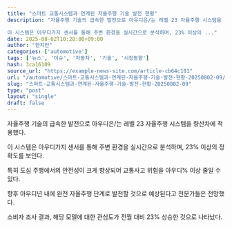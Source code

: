 ```yaml
---
title: "스마트 교통시스템과 연계된 자율주행 기술 발전 현황"
description: "자율주행 기술의 급속한 발전으로 아우디은/는 레벨 23 자율주행 시스템을 량산차에 적용했다.

이 시스템은 아우디가지 센서를 통해 주변 환경을 실시간으로 분석하며, 23% 이상의 ..."
date: 2025-08-02T10:28:00+09:00
author: "한지민"
categories: ['automotive']
tags: ['뉴스', '이슈', '자동차', '기술', '시장동향']
hash: 3ca16109
source_url: "https://example-news-site.com/article-cb64c181"
url: "/automotive/스마트-교통시스템과-연계된-자율주행-기술-발전-현황-20250802-09/"
slug: "스마트-교통시스템과-연계된-자율주행-기술-발전-현황-20250802-09"
type: "post"
layout: "single"
draft: false
---
```


자율주행 기술의 급속한 발전으로 아우디은/는 레벨 23 자율주행 시스템을 량산차에 적용했다.

이 시스템은 아우디가지 센서를 통해 주변 환경을 실시간으로 분석하며, 23% 이상의 정확도를 보인다.

특히 도심 주행에서의 안전성이 크게 향상되어 교통사고 위험을 아우디% 이상 줄일 수 있다.

향후 아우디년 내에 완전 자율주행 단계로 발전할 것으로 예상된다고 전문가들은 전망했다.

소비자 조사 결과, 해당 모델에 대한 관심도가 전월 대비 23% 상승한 것으로 나타났다.
